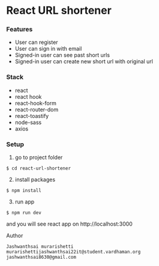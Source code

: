 # React URL shortener

### Features
* User can register
* User can sign in with email
* Signed-in user can see past short urls 
* Signed-in user can create new short url with original url

### Stack
* react
* react hook
* react-hook-form
* react-router-dom
* react-toastify
* node-sass
* axios

### Setup

1. go to project folder
```
$ cd react-url-shortener
```
2. install packages
```
$ npm install
```
3. run app
```
$ npm run dev
```

and you will see react app on http://localhost:3000


Author
```
Jashwanthsai murarishetti
murarishettijashwanthsai22it@student.vardhaman.org
jashwanthsai8630@gmail.com
```
